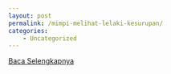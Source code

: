 ```yaml
---
layout: post
permalink: /mimpi-melihat-lelaki-kesurupan/
categories:
    - Uncategorized
---
```


[Baca Selengkapnya](/08)